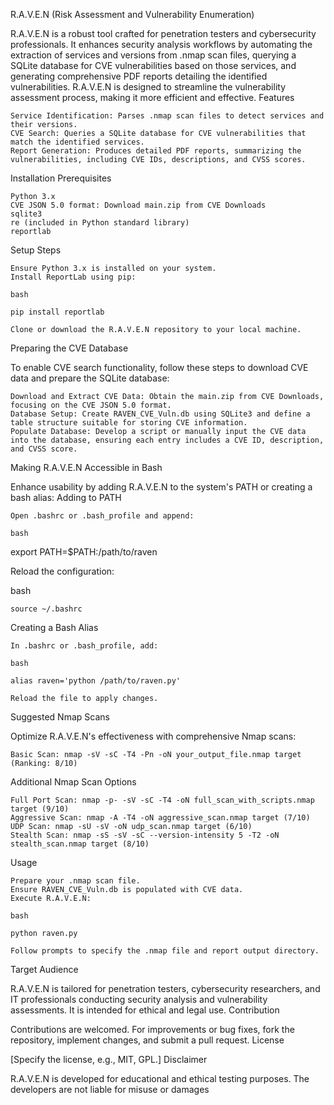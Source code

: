 R.A.V.E.N (Risk Assessment and Vulnerability Enumeration)

R.A.V.E.N is a robust tool crafted for penetration testers and cybersecurity professionals. It enhances security analysis workflows by automating the extraction of services and versions from .nmap scan files, querying a SQLite database for CVE vulnerabilities based on those services, and generating comprehensive PDF reports detailing the identified vulnerabilities. R.A.V.E.N is designed to streamline the vulnerability assessment process, making it more efficient and effective.
Features

    Service Identification: Parses .nmap scan files to detect services and their versions.
    CVE Search: Queries a SQLite database for CVE vulnerabilities that match the identified services.
    Report Generation: Produces detailed PDF reports, summarizing the vulnerabilities, including CVE IDs, descriptions, and CVSS scores.

Installation
Prerequisites

    Python 3.x
    CVE JSON 5.0 format: Download main.zip from CVE Downloads
    sqlite3
    re (included in Python standard library)
    reportlab

Setup Steps

    Ensure Python 3.x is installed on your system.
    Install ReportLab using pip:

    bash

    pip install reportlab

    Clone or download the R.A.V.E.N repository to your local machine.

Preparing the CVE Database

To enable CVE search functionality, follow these steps to download CVE data and prepare the SQLite database:

    Download and Extract CVE Data: Obtain the main.zip from CVE Downloads, focusing on the CVE JSON 5.0 format.
    Database Setup: Create RAVEN_CVE_Vuln.db using SQLite3 and define a table structure suitable for storing CVE information.
    Populate Database: Develop a script or manually input the CVE data into the database, ensuring each entry includes a CVE ID, description, and CVSS score.

Making R.A.V.E.N Accessible in Bash

Enhance usability by adding R.A.V.E.N to the system's PATH or creating a bash alias:
Adding to PATH

    Open .bashrc or .bash_profile and append:

    bash

export PATH=$PATH:/path/to/raven

Reload the configuration:

bash

    source ~/.bashrc

Creating a Bash Alias

    In .bashrc or .bash_profile, add:

    bash

    alias raven='python /path/to/raven.py'

    Reload the file to apply changes.

Suggested Nmap Scans

Optimize R.A.V.E.N's effectiveness with comprehensive Nmap scans:

    Basic Scan: nmap -sV -sC -T4 -Pn -oN your_output_file.nmap target (Ranking: 8/10)

Additional Nmap Scan Options

    Full Port Scan: nmap -p- -sV -sC -T4 -oN full_scan_with_scripts.nmap target (9/10)
    Aggressive Scan: nmap -A -T4 -oN aggressive_scan.nmap target (7/10)
    UDP Scan: nmap -sU -sV -oN udp_scan.nmap target (6/10)
    Stealth Scan: nmap -sS -sV -sC --version-intensity 5 -T2 -oN stealth_scan.nmap target (8/10)

Usage

    Prepare your .nmap scan file.
    Ensure RAVEN_CVE_Vuln.db is populated with CVE data.
    Execute R.A.V.E.N:

    bash

    python raven.py

    Follow prompts to specify the .nmap file and report output directory.

Target Audience

R.A.V.E.N is tailored for penetration testers, cybersecurity researchers, and IT professionals conducting security analysis and vulnerability assessments. It is intended for ethical and legal use.
Contribution

Contributions are welcomed. For improvements or bug fixes, fork the repository, implement changes, and submit a pull request.
License

[Specify the license, e.g., MIT, GPL.]
Disclaimer

R.A.V.E.N is developed for educational and ethical testing purposes. The developers are not liable for misuse or damages
